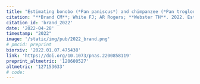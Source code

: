 ```yaml
---
title: "Estimating bonobo (*Pan paniscus*) and chimpanzee (*Pan troglodytes*) evolutionary history from nucleotide site patterns"
citation: "**Brand CM**; White FJ; AR Rogers; **Webster TH**. 2022. Estimating bonobo (*Pan paniscus*) and chimpanzee (*Pan troglodytes*) evolutionary history from nucleotide site patterns. *Proceedings of the National Academy of Sciences* 119: e2200858119."
citation_id: 'brand_2022'
date: '2022-04-28'
timestamp: "2022"
image: '/static/img/pub/2022_brand.png'
# pmcid: preprint
biorxiv: '2022.01.07.475438'
link: 'https://doi.org/10.1073/pnas.2200858119'
preprint_altmetric: '120600527'
altmetric: '127153633'
# code:
---
```

